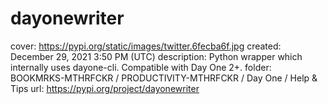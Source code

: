 # dayonewriter

cover: https://pypi.org/static/images/twitter.6fecba6f.jpg
created: December 29, 2021 3:50 PM (UTC)
description: Python wrapper which internally uses dayone-cli. Compatible with Day One 2+.
folder: BOOKMRKS-MTHRFCKR / PRODUCTIVITY-MTHRFCKR / Day One / Help & Tips
url: https://pypi.org/project/dayonewriter